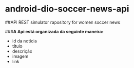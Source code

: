 # android-dio-soccer-news-api

##API REST simulator rapository for women soccer news

###**A Api está organizada da seguinte maneira:**
- id da notícia
- título
- descrição
- imagem
- link
